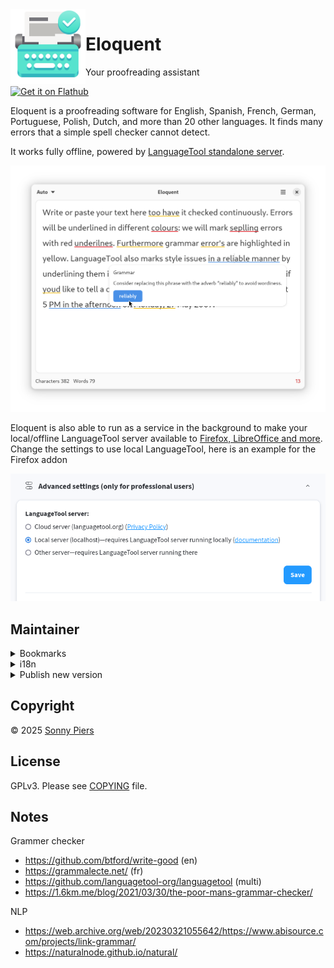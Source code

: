 <img style="vertical-align: middle;" src="data/icons/re.sonny.Eloquent.svg" width="120" height="120" align="left">

# Eloquent

Your proofreading assistant

<a href='https://flathub.org/apps/re.sonny.Eloquent'><img width='240' alt='Get it on Flathub' src='https://flathub.org/api/badge?locale=en'/></a>

Eloquent is a proofreading software for English, Spanish, French, German, Portuguese, Polish, Dutch, and more than 20 other languages. It finds many errors that a simple spell checker cannot detect.

It works fully offline, powered by [LanguageTool standalone server](https://github.com/languagetool-org/languagetool/tree/master/languagetool-standalone).

![screenshot](data/screenshot.png)

Eloquent is also able to run as a service in the background to make your local/offline LanguageTool server available to [Firefox, LibreOffice and more](https://dev.languagetool.org/software-that-supports-languagetool-as-a-plug-in-or-add-on). Change the settings to use local LanguageTool, here is an example for the Firefox addon

![](./data/firefox-addon.png)



<!--
## Development

```sh
cd Eloquent
npm install
make dev
```

Make changes and press `<Primary><Shift>Q` on the Eloquent window to restart it.

Use `<Primary><Shift>I` to open the inspector.

```
java -cp LanguageTool-6.5/languagetool-server.jar org.languagetool.server.HTTPServer --port 8081
```

-->

## Maintainer

<details>
  <summary>Bookmarks</summary>

- [Flathub](https://flathub.org/apps/re.sonny.Eloquent)
- [Flathub repo](https://github.com/flathub/re.sonny.Eloquent)
- [Flathub builds](https://flathub.org/builds/#/apps/re.sonny.Eloquent)
- [Flathub stats](https://klausenbusk.github.io/flathub-stats/#ref=re.sonny.Eloquent)
- [Flathub API](https://flathub.org/api/v1/apps/re.sonny.Eloquent)
</details>

<details>

  <summary>i18n</summary>

```sh
# To update the pot file
# xgettext -f po/POTFILES -o po/re.sonny.Eloquent.pot --no-wrap -cTRANSLATORS --from-code=UTF-8
# sed -i "s/Project-Id-Version: PACKAGE VERSION/Project-Id-Version: re.sonny.Eloquent/" po/re.sonny.Eloquent.pot
meson compile re.sonny.Eloquent-pot -C build


# To create a translation
# msginit -i po/re.sonny.Eloquent.pot -o po/fr.po -l fr_FR.UTF-8
echo -n " fr" >> po/LINGUAS
meson compile re.sonny.Eloquent-update-po -C build

# To update translations
# msgmerge -U po/*.po po/re.sonny.Eloquent.pot
meson compile re.sonny.Eloquent-update-po -C build
```

See https://github.com/sonnyp/Commit/pull/14#issuecomment-894070878

</details>

<details>

<summary>Publish new version</summary>

- update metainfo and screenshot
- `meson compile re.sonny.Eloquent-pot -C build`
- `meson compile re.sonny.Eloquent-update-po -C build`
- Update version in `meson.build`
- git tag
- flathub

</details>

## Copyright

© 2025 [Sonny Piers](https://github.com/sonnyp)

## License

GPLv3. Please see [COPYING](COPYING) file.

## Notes

Grammer checker

- https://github.com/btford/write-good (en)
- https://grammalecte.net/ (fr)
- https://github.com/languagetool-org/languagetool (multi)
- https://1.6km.me/blog/2021/03/30/the-poor-mans-grammar-checker/

NLP

- https://web.archive.org/web/20230321055642/https://www.abisource.com/projects/link-grammar/
- https://naturalnode.github.io/natural/
